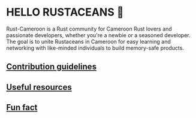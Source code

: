 # HELLO RUSTACEANS 👋

Rust-Cameroon is a Rust community for Cameroon Rust lovers and passionate developers, whether you're a newbie or a seasoned developer. The goal is to unite Rustaceans in Cameroon for easy learning and networking with like-minded individuals to build 
memory-safe products.
## [Contribution guidelines]()
## [Useful resources]()
## [Fun fact]()
